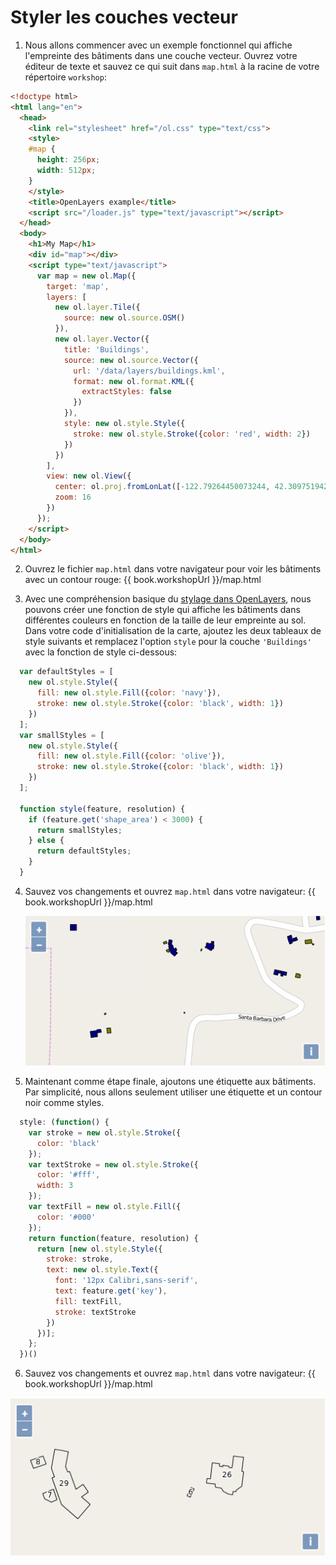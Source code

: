 # Styler les couches vecteur

1.  Nous allons commencer avec un exemple fonctionnel qui affiche l'empreinte des bâtiments dans une couche vecteur.  Ouvrez votre éditeur de texte et sauvez ce qui suit dans `map.html` à la racine de votre répertoire `workshop`:

  ```html
  <!doctype html>
  <html lang="en">
    <head>
      <link rel="stylesheet" href="/ol.css" type="text/css">
      <style>
      #map {
        height: 256px;
        width: 512px;
      }
      </style>
      <title>OpenLayers example</title>
      <script src="/loader.js" type="text/javascript"></script>
    </head>
    <body>
      <h1>My Map</h1>
      <div id="map"></div>
      <script type="text/javascript">
        var map = new ol.Map({
          target: 'map',
          layers: [
            new ol.layer.Tile({
              source: new ol.source.OSM()
            }),
            new ol.layer.Vector({
              title: 'Buildings',
              source: new ol.source.Vector({
                url: '/data/layers/buildings.kml',
                format: new ol.format.KML({
                  extractStyles: false
                })
              }),
              style: new ol.style.Style({
                stroke: new ol.style.Stroke({color: 'red', width: 2})
              })
            })
          ],
          view: new ol.View({
            center: ol.proj.fromLonLat([-122.79264450073244, 42.30975194250527]),
            zoom: 16
          })
        });
      </script>
    </body>
  </html>
  ```

2. Ouvrez le fichier `map.html` dans votre navigateur pour voir les bâtiments avec un contour rouge:  {{ book.workshopUrl }}/map.html

3. Avec une compréhension basique du [stylage dans OpenLayers](style-intro.md), nous pouvons créer une fonction de style qui affiche les bâtiments dans différentes couleurs en fonction de la taille de leur empreinte au sol. Dans votre code d'initialisation de la carte, ajoutez les deux tableaux de style suivants et remplacez l'option `style` pour la couche `'Buildings'` avec la fonction de style ci-dessous:

  ```js
    var defaultStyles = [
      new ol.style.Style({
        fill: new ol.style.Fill({color: 'navy'}),
        stroke: new ol.style.Stroke({color: 'black', width: 1})
      })
    ];
    var smallStyles = [
      new ol.style.Style({
        fill: new ol.style.Fill({color: 'olive'}),
        stroke: new ol.style.Stroke({color: 'black', width: 1})
      })
    ];

    function style(feature, resolution) {
      if (feature.get('shape_area') < 3000) {
        return smallStyles;
      } else {
        return defaultStyles;
      }
    }
  ```

4. Sauvez vos changements et ouvrez `map.html` dans votre navigateur: {{ book.workshopUrl }}/map.html

    ![Bâtiment colorés par surface de l'empreinte au sol](style1.png)

5. Maintenant comme étape finale, ajoutons une étiquette aux bâtiments. Par simplicité, nous allons seulement utiliser une étiquette et un contour noir comme styles.

  ```js
    style: (function() {
      var stroke = new ol.style.Stroke({
        color: 'black'
      });
      var textStroke = new ol.style.Stroke({
        color: '#fff',
        width: 3
      });
      var textFill = new ol.style.Fill({
        color: '#000'
      });
      return function(feature, resolution) {
        return [new ol.style.Style({
          stroke: stroke,
          text: new ol.style.Text({
            font: '12px Calibri,sans-serif',
            text: feature.get('key'),
            fill: textFill,
            stroke: textStroke
          })
        })];
      };
    })()
  ```

6. Sauvez vos changements et ouvrez `map.html` dans votre navigateur: {{ book.workshopUrl }}/map.html

  ![Bâtiments avec étiquette issue de la clé `field`](style2.png)
